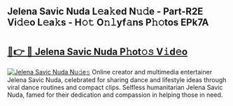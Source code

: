 ## Jelena Savic Nuda L𝚎a𝚔ed N𝚞𝚍e - Part-R2E Vi𝚍𝚎o L𝚎a𝚔s - H𝚘𝚝 O𝚗𝚕yf𝚊ns P𝚑𝚘tos EPk7A

# <h2><a href="http://kfej2t.oniu.top/?m=Jelena+Savic+Nuda">🔗👉 🔴 Jelena Savic Nuda P𝚑ot𝚘𝚜 V𝚒d𝚎o</a></h2>

[![Jelena Savic Nuda Nu𝚍e𝚜](https://i.imgur.com/0qMVB7G.gif)](http://kfej2t.oniu.top/?m=Jelena+Savic+Nuda)
Online creator and multimedia entertainer Jelena Savic Nuda, celebrated for sharing dance and lifestyle ideas through viral dance routines and compact clips. Selfless humanitarian Jelena Savic Nuda, famed for their dedication and compassion in helping those in need.  
